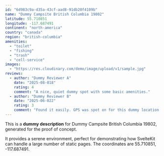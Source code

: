 ```yaml
---
id: "6d983c9a-d35a-43cf-aad8-91db20f4109b"
name: "Dummy Campsite British Columbia 19802"
latitude: 55.710851
longitude: -117.687491
continent: "north-america"
country: "canada"
region: "british-columbia"
amenities:
  - "toilet"
  - "fishing"
  - "trash"
  - "cell-service"
images:
  - "https://res.cloudinary.com/demo/image/upload/v1/sample.jpg"
reviews:
  - author: "Dummy Reviewer A"
    date: "2025-08-018"
    rating: 4
    comment: "A nice, quiet dummy spot with some basic amenities."
  - author: "Dummy Reviewer B"
    date: "2025-06-022"
    rating: 3
    comment: "Found it easily. GPS was spot on for this dummy location."
---
```


This is a **dummy description** for Dummy Campsite British Columbia 19802, generated for the proof of concept.

It provides a serene environment, perfect for demonstrating how SvelteKit can handle a large number of static pages. The coordinates are 55.710851, -117.687491.

